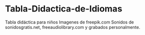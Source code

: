 # Tabla-Didactica-de-Idiomas
Tabla didáctica para niños
Imagenes de freepik.com
Sonidos de sonidosgratis.net, freeaudiolibrary.com y grabados personalmente.